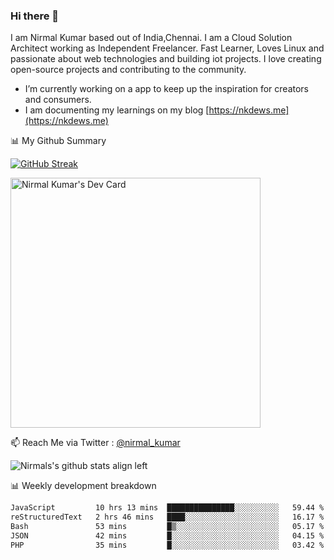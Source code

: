 ### Hi there 👋

 I am Nirmal Kumar based out of India,Chennai. I am a Cloud Solution Architect working as Independent Freelancer. Fast Learner, Loves Linux and passionate about web technologies and building iot projects. I love creating open-source projects and contributing to the community.

- I’m currently working on a app to keep up the inspiration for creators and consumers.
- I am documenting my learnings on my blog [https://nkdews.me](https://nkdews.me)


📊 My Github Summary

[![GitHub Streak](https://github-readme-streak-stats.herokuapp.com?user=nk-gears&theme=dark&hide_border=true&date_format=M%20j%5B%2C%20Y%5D)](https://git.io/streak-stats)

<a href="https://app.daily.dev/nirmal_kumar"><img src="https://api.daily.dev/devcards/a16cfcf02d384b16b41de71ce4d1d811.png?r=8ve" width="400" alt="Nirmal Kumar's Dev Card"/></a>

📫 Reach Me via  Twitter : [@nirmal_kumar](https://twitter.com/nirmal_kumar)

![Nirmals's github stats align left](https://github-readme-stats.vercel.app/api?username=nk-gears&show_icons=true)


📊 Weekly development breakdown

<!--START_SECTION:waka-->

```txt
JavaScript         10 hrs 13 mins  ███████████████░░░░░░░░░░   59.44 %
reStructuredText   2 hrs 46 mins   ████░░░░░░░░░░░░░░░░░░░░░   16.17 %
Bash               53 mins         █▒░░░░░░░░░░░░░░░░░░░░░░░   05.17 %
JSON               42 mins         █░░░░░░░░░░░░░░░░░░░░░░░░   04.15 %
PHP                35 mins         █░░░░░░░░░░░░░░░░░░░░░░░░   03.42 %
```

<!--END_SECTION:waka-->


